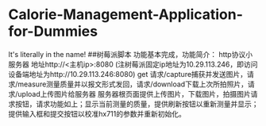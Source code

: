 # Calorie-Management-Application-for-Dummies
It's literally in the name!
##树莓派脚本
功能基本完成，功能简介：
http协议小服务器 地址http://<主机ip>:8080 (注树莓派固定ip地址为10.29.113.246，即访问设备端地址为http://10.29.113.246:8080)
 get 请求/capture捕获并发送图片，请求/measure测量质量并以报文形式发回，请求/download下载上次所拍照片，请求/upload上传图片给服务器
服务器根页面提供上传图片，下载图片，拍摄图片请求按钮，请求功能如上；显示当前测量的质量，提供刷新按钮以重新测量并显示；提供输入框和提交按钮以校准hx711的参数并重新初始化。
